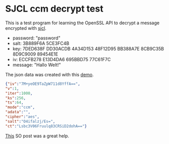 # SJCL ccm decrypt test

This is a test program for learning the OpenSSL API to decrypt a message
encrypted with [sjcl](http://bitwiseshiftleft.github.io/sjcl/).



- password: "password"
- salt: 3B889F6A 5CE3FC4B
- key: 7DED638F DD30ACDB 4A34D153 48F12D95 BB388A7E 8CB9C35B 8D9C9009 89454E1E
- iv: ECCFB278 E13D4DA6 695BBD75 77C61F7C
- message: "Hallo Welt!"

The json data was created with this
[demo](https://bitwiseshiftleft.github.io/sjcl/demo/).

``` json
{"iv":"7M+yeOE9TaZpW711d8YffA==",
"v":1,
"iter":1000,
"ks":256,
"ts":64,
"mode":"ccm",
"adata":"",
"cipher":"aes",
"salt":"O4ifalzj/Es=",
"ct":"Lsbc3V06Fruulq83CRSiD2dohA=="}
```

[This](https://stackoverflow.com/questions/23074176/crypto-is-sjcl-javascript-encryption-compatible-with-openssl) SO post was a great help.
